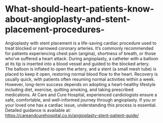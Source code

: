 # What-should-heart-patients-know-about-angioplasty-and-stent-placement-procedures-

Angioplasty with stent placement is a life-saving cardiac procedure used to treat blocked or narrowed coronary arteries. It’s commonly recommended for patients experiencing chest pain (angina), shortness of breath, or those who’ve suffered a heart attack. During angioplasty, a catheter with a balloon at its tip is inserted into a blood vessel and guided to the blocked artery. The balloon is inflated to open the artery, and a stent (a small mesh tube) is placed to keep it open, restoring normal blood flow to the heart. Recovery is usually quick, with patients often resuming normal activities within a week. However, long-term success depends on adopting a heart-healthy lifestyle including diet, exercise, quitting smoking, and taking prescribed medications. At Care and Cure Hospital, experienced cardiologists ensure a safe, comfortable, and well-informed journey through angioplasty. If you or your loved one has a cardiac issue, understanding this process is essential. Detailed guidance is available at:
https://careandcurehospital.co.in/angioplasty-stent-patient-guide/
